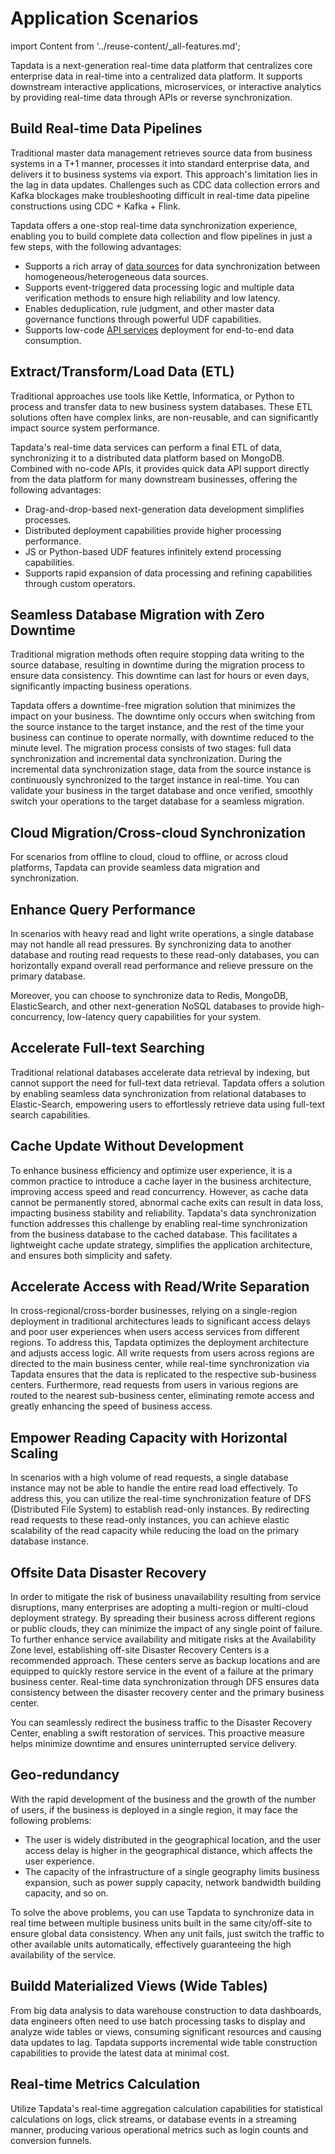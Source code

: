 # Application Scenarios

import Content from '../reuse-content/_all-features.md';

<Content />

Tapdata is a next-generation real-time data platform that centralizes core enterprise data in real-time into a centralized data platform. It supports downstream interactive applications, microservices, or interactive analytics by providing real-time data through APIs or reverse synchronization.

## Build Real-time Data Pipelines

Traditional master data management retrieves source data from business systems in a T+1 manner, processes it into standard enterprise data, and delivers it to business systems via export. This approach's limitation lies in the lag in data updates. Challenges such as CDC data collection errors and Kafka blockages make troubleshooting difficult in real-time data pipeline constructions using CDC + Kafka + Flink.

Tapdata offers a one-stop real-time data synchronization experience, enabling you to build complete data collection and flow pipelines in just a few steps, with the following advantages:

* Supports a rich array of [data sources](supported-databases.md) for data synchronization between homogeneous/heterogeneous data sources.
* Supports event-triggered data processing logic and multiple data verification methods to ensure high reliability and low latency.
* Enables deduplication, rule judgment, and other master data governance functions through powerful UDF capabilities.
* Supports low-code [API services](../user-guide/data-service/README.md) deployment for end-to-end data consumption.

## Extract/Transform/Load Data (ETL)

Traditional approaches use tools like Kettle, Informatica, or Python to process and transfer data to new business system databases. These ETL solutions often have complex links, are non-reusable, and can significantly impact source system performance.

Tapdata's real-time data services can perform a final ETL of data, synchronizing it to a distributed data platform based on MongoDB. Combined with no-code APIs, it provides quick data API support directly from the data platform for many downstream businesses, offering the following advantages:

* Drag-and-drop-based next-generation data development simplifies processes.
* Distributed deployment capabilities provide higher processing performance.
* JS or Python-based UDF features infinitely extend processing capabilities.
* Supports rapid expansion of data processing and refining capabilities through custom operators.


## Seamless Database Migration with Zero Downtime

Traditional migration methods often require stopping data writing to the source database, resulting in downtime during the migration process to ensure data consistency. This downtime can last for hours or even days, significantly impacting business operations.

Tapdata offers a downtime-free migration solution that minimizes the impact on your business. The downtime only occurs when switching from the source instance to the target instance, and the rest of the time your business can continue to operate normally, with downtime reduced to the minute level. The migration process consists of two stages: full data synchronization and incremental data synchronization. During the incremental data synchronization stage, data from the source instance is continuously synchronized to the target instance in real-time. You can validate your business in the target database and once verified, smoothly switch your operations to the target database for a seamless migration.

## Cloud Migration/Cross-cloud Synchronization

For scenarios from offline to cloud, cloud to offline, or across cloud platforms, Tapdata can provide seamless data migration and synchronization.

## Enhance Query Performance

In scenarios with heavy read and light write operations, a single database may not handle all read pressures. By synchronizing data to another database and routing read requests to these read-only databases, you can horizontally expand overall read performance and relieve pressure on the primary database.

Moreover, you can choose to synchronize data to Redis, MongoDB, ElasticSearch, and other next-generation NoSQL databases to provide high-concurrency, low-latency query capabilities for your system.

## Accelerate Full-text Searching

Traditional relational databases accelerate data retrieval by indexing, but cannot support the need for full-text data retrieval. Tapdata offers a solution by enabling seamless data synchronization from relational databases to Elastic-Search, empowering users to effortlessly retrieve data using full-text search capabilities.

## Cache Update Without Development

To enhance business efficiency and optimize user experience, it is a common practice to introduce a cache layer in the business architecture, improving access speed and read concurrency. However, as cache data cannot be permanently stored, abnormal cache exits can result in data loss, impacting business stability and reliability. Tapdata's data synchronization function addresses this challenge by enabling real-time synchronization from the business database to the cached database. This facilitates a lightweight cache update strategy, simplifies the application architecture, and ensures both simplicity and safety.


## Accelerate Access with Read/Write Separation

In cross-regional/cross-border businesses, relying on a single-region deployment in traditional architectures leads to significant access delays and poor user experiences when users access services from different regions. To address this, Tapdata optimizes the deployment architecture and adjusts access logic. All write requests from users across regions are directed to the main business center, while real-time synchronization via Tapdata ensures that the data is replicated to the respective sub-business centers. Furthermore, read requests from users in various regions are routed to the nearest sub-business center, eliminating remote access and greatly enhancing the speed of business access.



## Empower Reading Capacity with Horizontal Scaling

In scenarios with a high volume of read requests, a single database instance may not be able to handle the entire read load effectively. To address this, you can utilize the real-time synchronization feature of DFS (Distributed File System) to establish read-only instances. By redirecting read requests to these read-only instances, you can achieve elastic scalability of the read capacity while reducing the load on the primary database instance.


## Offsite Data Disaster Recovery

In order to mitigate the risk of business unavailability resulting from service disruptions, many enterprises are adopting a multi-region or multi-cloud deployment strategy. By spreading their business across different regions or public clouds, they can minimize the impact of any single point of failure. To further enhance service availability and mitigate risks at the Availability Zone level, establishing off-site Disaster Recovery Centers is a recommended approach. These centers serve as backup locations and are equipped to quickly restore service in the event of a failure at the primary business center. Real-time data synchronization through DFS ensures data consistency between the disaster recovery center and the primary business center.

You can seamlessly redirect the business traffic to the Disaster Recovery Center, enabling a swift restoration of services. This proactive measure helps minimize downtime and ensures uninterrupted service delivery.



## Geo-redundancy

With the rapid development of the business and the growth of the number of users, if the business is deployed in a single region, it may face the following problems:

- The user is widely distributed in the geographical location, and the user access delay is higher in the geographical distance, which affects the user experience.
- The capacity of the infrastructure of a single geography limits business expansion, such as power supply capacity, network bandwidth building capacity, and so on.

To solve the above problems, you can use Tapdata to synchronize data in real time between multiple business units built in the same city/off-site to ensure global data consistency. When any unit fails, just switch the traffic to other available units automatically, effectively guaranteeing the high availability of the service.

## Buildd Materialized Views (Wide Tables)

From big data analysis to data warehouse construction to data dashboards, data engineers often need to use batch processing tasks to display and analyze wide tables or views, consuming significant resources and causing data updates to lag. Tapdata supports incremental wide table construction capabilities to provide the latest data at minimal cost.

## Real-time Metrics Calculation

Utilize Tapdata's real-time aggregation calculation capabilities for statistical calculations on logs, click streams, or database events in a streaming manner, producing various operational metrics such as login counts and conversion funnels.